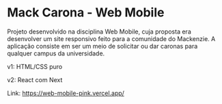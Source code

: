 # Mack Carona - Web Mobile
Projeto desenvolvido na disciplina Web Mobile, cuja proposta era desenvolver um site responsivo feito para a comunidade do Mackenzie. 
A aplicação consiste em ser um meio de solicitar ou dar caronas para qualquer campus da universidade.

v1: HTML/CSS puro

v2: React com Next

Link: https://web-mobile-pink.vercel.app/
